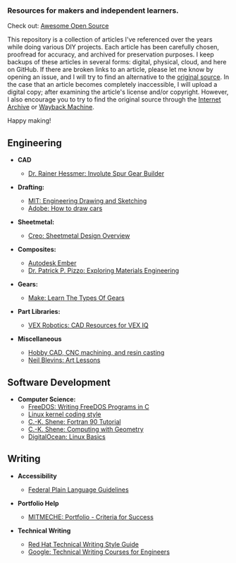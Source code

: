 ### Resources for makers and independent learners.

Check out: [Awesome Open Source](https://github.com/EvokeMadness/awesome-open-source)

This repository is a collection of articles I've referenced over the years while doing various DIY projects. Each article has been carefully chosen, proofread for accuracy, and archived for preservation purposes. I keep backups of these articles in several forms: digital, physical, cloud, and here on GitHub. If there are broken links to an article, please let me know by opening an issue, and I will try to find an alternative to the [original source](https://en.wikipedia.org/wiki/Primary_source). In the case that an article becomes completely inaccessible, I will upload a digital copy; after examining the article's license and/or copyright. However, I also encourage you to try to find the original source through the [Internet Archive](https://archive.org/) or [Wayback Machine](https://web.archive.org/).

Happy making!

## Engineering

- **CAD**
	- [Dr. Rainer Hessmer: Involute Spur Gear Builder](https://hessmer.org/gears/InvoluteSpurGearBuilder.html)

- **Drafting:**
	- [MIT: Engineering Drawing and Sketching](https://ocw.mit.edu/courses/2-007-design-and-manufacturing-i-spring-2009/pages/related-resources/drawing_and_sketching/)
	- [Adobe: How to draw cars](https://www.adobe.com/creativecloud/illustration/discover/how-to-draw-a-car.html)

- **Sheetmetal:**
	- [Creo: Sheetmetal Design Overview](https://support.ptc.com/help/creo/creo_pma/r8.0/usascii/#page/sheetmetal/sheetmetaldesign/The_Basics/Sheetmetal_Design_Overview.html#wwconnect_header)

- **Composites:**
	- [Autodesk Ember](/pages/autodesk-ember.md)
	- [Dr. Patrick P. Pizzo: Exploring Materials Engineering](/pages/exploring-materials-engineering.md)

- **Gears:**
	- [Make: Learn The Types Of Gears](https://makezine.com/2020/07/13/skill-builder-learn-the-types-of-gears/)

- **Part Libraries:**
	- [VEX Robotics: CAD Resources for VEX IQ](https://kb.vex.com/hc/en-us/articles/360044338912-CAD-Resources-for-VEX-IQ)

- **Miscellaneous**
	- [Hobby CAD, CNC machining, and resin casting](https://lcamtuf.coredump.cx/gcnc/)
	- [Neil Blevins: Art Lessons](http://neilblevins.com/)

## Software Development

- **Computer Science:**
	- [FreeDOS: Writing FreeDOS Programs in C](https://www.freedos.org/books/cprogramming/)
	- [Linux kernel coding style](https://www.kernel.org/doc/html/latest/process/coding-style.html)
	- [C.-K. Shene: Fortran 90 Tutorial](https://pages.mtu.edu/~shene/COURSES/cs201/NOTES/fortran.html)
	- [C.-K. Shene: Computing with Geometry](https://pages.mtu.edu/~shene/COURSES/cs3621/NOTES/notes.html)
	- [DigitalOcean: Linux Basics](https://www.digitalocean.com/community/tags/linux-basics)

## Writing

- **Accessibility**
	- [Federal Plain Language Guidelines](https://www.plainlanguage.gov/media/FederalPLGuidelines.pdf)

- **Portfolio Help**
	- [MITMECHE: Portfolio - Criteria for Success](https://mitcommlab.mit.edu/meche/commkit/portfolio/)
- **Technical Writing**
	- [Red Hat Technical Writing Style Guide](https://stylepedia.net/style/6.0/)
	- [Google: Technical Writing Courses for Engineers](https://developers.google.com/tech-writing)